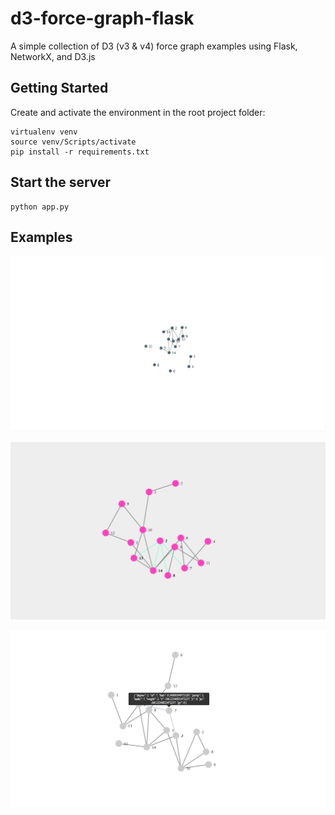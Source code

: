 # d3-force-graph-flask

A simple collection of D3 (v3 & v4) force graph examples using Flask, NetworkX, and D3.js

## Getting Started

Create and activate the environment in the root project folder:

```
virtualenv venv
source venv/Scripts/activate
pip install -r requirements.txt
```

## Start the server

```
python app.py
```

## Examples

![Alt text](img/force-tree-example.png?raw=true "Force Tree")

![Alt text](img/force-zoom-pan-example.png?raw=true "Force Tree Zoom/Pan")

![Alt text](img/force-zoom-pan-2-example.png?raw=true "Force Tree Zoom/Pan (with tooltip)")
